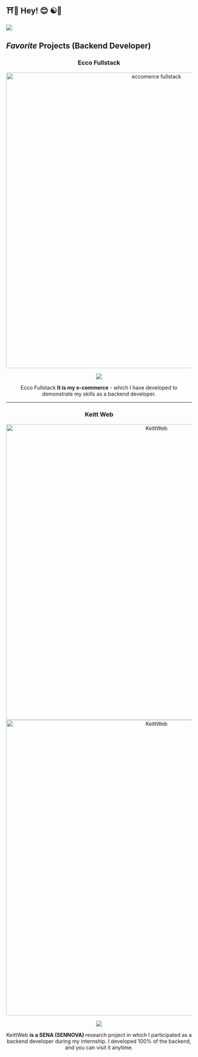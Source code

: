 ##    ⛩️🍥  Hey! 😊 ☯🍜
<img src="https://i.imgur.com/JgjpKaQ.jpg">

## *Favorite* Projects (Backend Developer)

<div align="center">
  
### Ecco Fullstack  
<a href="https://eccofullstack.vercel.app/shop" target="_blank">
  <img src="https://i.imgur.com/WdQc39M.png" width="800" alt="eccomerce fullstack">
</a>
<p>
  <a href="https://github.com/agl5702/eccofullstack-backend" target="_blank">
    <img src="https://img.shields.io/badge/CÓDIGO-ff9?style=for-the-badge&logo=github&logoColor=black">
  </a>
</p>
<p>
  Ecco Fullstack <strong>It is my e-commerce</strong> - which I have developed to demonstrate my skills as a backend developer.
</p>

---

### Keitt Web 
<a href="https://keittweb.vercel.app/#developers" target="_blank">
  <img src="https://i.imgur.com/Qvihf8f.png" width="800" alt="KeittWeb">
</a>
<a href="https://keittweb.vercel.app/#developers" target="_blank">
  <img src="https://i.imgur.com/bqY55LA.png" width="800" alt="KeittWeb">
</a>
<p>
  <a href="https://github.com/agl5702/KeittWeb-Backend/" target="_blank">
    <img src="https://img.shields.io/badge/C%C3%93DIGO-80ffaa?style=for-the-badge&logo=github&logoColor=black">
  </a>
</p>
<p>
  KeittWeb <strong>is a SENA (SENNOVA) </strong> research project in which I participated as a backend developer during my internship. I developed 100% of the backend, and you can visit it anytime.
</p>

</div>


